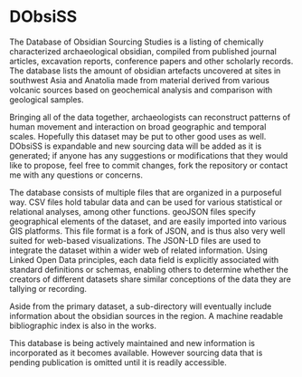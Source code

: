DObsiSS
=======

The Database of Obsidian Sourcing Studies is a listing of chemically characterized archaeological obsidian, compiled from published journal articles, excavation reports, conference papers and other scholarly records. The database lists the amount of obsidian artefacts uncovered at sites in southwest Asia and Anatolia made from material derived from various volcanic sources based on geochemical analysis and comparison with geological samples.

Bringing all of the data together, archaeologists can reconstruct patterns of human movement and interaction on broad geographic and temporal scales. Hopefully this dataset may be put to other good uses as well. DObsiSS is expandable and new sourcing data will be added as it is generated; if anyone has any suggestions or modifications that they would like to propose, feel free to commit changes, fork the repository or contact me with any questions or concerns.

The database consists of multiple files that are organized in a purposeful way. CSV files hold tabular data and can be used for various statistical or relational analyses, among other functions. geoJSON files specify geographical elements of the dataset, and are easily imported into various GIS platforms. This file format is a fork of JSON, and is thus also very well suited for web-based visualizations. The JSON-LD files are used to integrate the dataset within a wider web of related information. Using Linked Open Data principles, each data field is explicitly associated with standard definitions or schemas, enabling others to determine whether the creators of different datasets share similar conceptions of the data they are tallying or recording. 

Aside from the primary dataset, a sub-directory will eventually include information about the obsidian sources in the region. A machine readable bibliographic index is also in the works. 

This database is being actively maintained and new information is incorporated as it becomes available. However sourcing data that is pending publication is omitted until it is readily accessible. 
